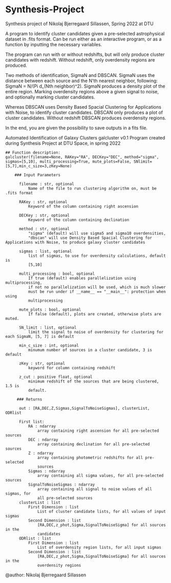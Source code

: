# Synthesis-Project
Synthesis project of Nikolaj Bjerregaard Sillassen, Spring 2022 at DTU

A program to identify cluster candidates given a pre-selected astrophysical dataset in .fits format.
Can be run either as an interactive program, or as a function by inputting the necessary variables.

The program can run with or without redshifts, but will only produce cluster candidates with redshift. Without redshift, only overdensity regions are produced.

Two methods of identification, SigmaN and DBSCAN.
SigmaN uses the distance between each source and the N'th nearest neighbor, following:
SigmaN = N/(Pi d_(Nth neighbor)^2).
SigmaN produces a density plot of the entire region. Marking overdensity regions above a given signal to noise, and optionally marking cluster candidates.

Whereas DBSCAN uses Density Based Spacial Clustering for Applications with Noise, to identify cluster candidates. 
DBSCAN only produces a plot of cluster candidates. Without redshift DBSCAN produces overdensity regions.

In the end, you are given the possibility to save outputs in a fits file.

Automated Identification of Galaxy Clusters
galcluster v0.1
Program created during Synthesis Project at DTU Space, in spring 2022

```
## Function description:
galcluster(filename=None, RAKey="RA", DECKey="DEC", method="sigma", sigmas=[5,10], multi_processing=True, mute_plots=False, SNlimit=[5,7],min_c_size=3,zKey=None)

    ### Input Parameters

      filename : str, optional
          Name of the file to run clustering algorithm on, must be .fits format 
      
      RAKey : str, optional
          Keyword of the column containing right ascension
        
      DECKey : str, optional
          Keyword of the column containing declination

      method : str, optional 
          "sigma" (default) will use sigma5 and sigma10 overdensities,
          "dbscan" will use Density Based Spacial Clustering for Applications with Noise, to produce galaxy cluster candidates

      sigmas : list, optional
          list of sigmas, to use for overdensity calculations, default is 
          [5,10]

      multi_processing : bool, optional 
          If true (default) enables parallelization using multiprocessing, 
          if not no parallelization will be used, which is much slower 
          must be run under if __name__ == "__main__": protection when using 
          multiprocessing 

      mute_plots : bool, optional 
          If false (default), plots are created, otherwise plots are muted. 

      SN_limit : list, optional
          limit the signal to noise of overdensity for clustering for each SigmaN, [5, 7] is default

      min_c_size : int, optional 
          minumum number of sources in a cluster candidate, 3 is default

      zKey : str, optional
          keyword for column containing redshift

      z_cut : positive float, optional 
          minimum redshift of the sources that are being clustered, 1.5 is 
          default. 

     ### Returns

      out : [RA,DEC,Z,Sigmas,SignalToNoiseSigmas], clusterList, ODRlist

      First list:
          RA : ndarray 
              array containing right ascension for all pre-selected sources
          DEC : ndarray
              array containing declination for all pre-selected sources
          Z : ndarray
              array containing photometric redshifts for all pre-selected 
              sources
          Sigmas : ndarray
              array containing all sigma values, for all pre-selected sources
          SignalToNoiseSigmas : ndarray
              array containing all signal to noise values of all sigmas, for 
              all pre-selected sources
      clusterList : list
          First Dimension : list
              List of cluster candidate lists, for all values of input sigmas
          Second Dimension : list
              [RA,DEC,z_phot,Sigma,SignalToNoiseSigma] for all sources in the
              candidates
      ODRlist : list
          First Dimension : list
              List of overdensity region lists, for all input sigmas
          Second Dimension : list
              [RA,DEC,z_phot,Sigma,SignalToNoiseSigma] for all sources in the
              overdensity regions
```

  @author: Nikolaj Bjerregaard Sillassen
